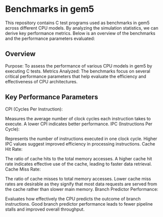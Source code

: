 # Benchmarks in gem5
This repository contains C test programs used as benchmarks in gem5 across different CPU models. By analyzing the simulation statistics, we can derive key performance metrics. Below is an overview of the benchmarks and the performance parameters evaluated:

## Overview
Purpose: To assess the performance of various CPU models in gem5 by executing C tests.
Metrics Analyzed: The benchmarks focus on several critical performance parameters that help evaluate the efficiency and effectiveness of CPU architectures.
## Key Performance Parameters
CPI (Cycles Per Instruction):

Measures the average number of clock cycles each instruction takes to execute.
A lower CPI indicates better performance.
IPC (Instructions Per Cycle):

Represents the number of instructions executed in one clock cycle.
Higher IPC values suggest improved efficiency in processing instructions.
Cache Hit Rate:

The ratio of cache hits to the total memory accesses.
A higher cache hit rate indicates effective use of the cache, leading to faster data retrieval.
Cache Miss Rate:

The ratio of cache misses to total memory accesses.
Lower cache miss rates are desirable as they signify that most data requests are served from the cache rather than slower main memory.
Branch Predictor Performance:

Evaluates how effectively the CPU predicts the outcome of branch instructions.
Good branch predictor performance leads to fewer pipeline stalls and improved overall throughput.

